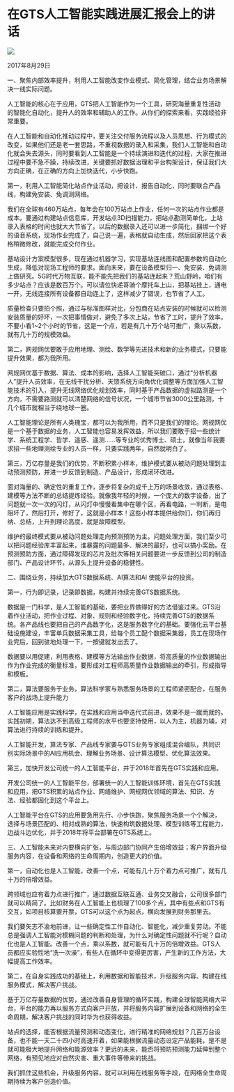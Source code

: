 # 在GTS人工智能实践进展汇报会上的讲话
<img class="pv" src="https://api.visitor.plantree.me/visitor-badge/pv?namespace=plantree.me&key=renzhengfei-speeches/任总在GTS人工智能实践进展汇报会上的讲话.md">


2017年8月29日



一、聚焦内部效率提升，利用人工智能改变作业模式、简化管理，结合业务场景解决一线实际问题。

人工智能的核心在于应用，GTS把人工智能作为一个工具，研究海量重复性活动的智能化自动化，提升人的效率和辅助人的工作。从你们的探索来看，实践经验非常重要。

在人工智能和自动化推动过程中，要关注交付服务流程以及人员思想、行为模式的改变，如果他们还是老一套思路，不重视数据的录入和采集，我们人工智能和自动化就会失去源头，同时要看到人工智能是一个持续演进和迭代的过程，大家在推进过程中要不急不躁，持续改进，关键要抓好数据治理和平台构架设计，保证我们大方向正确，在正确的方向上加快迭代，小步快跑。

第一，利用人工智能简化站点作业活动，把设计、报告自动化，同时要联合产品线，构建免安装、免调测网络。

我们在全球有460万站点，每年会在100万站点上作业，任何一次的站点作业都是成本。要通过构建站点信息库，开发站点3D扫描能力，把站点勘测简单化，上站录入表格的时间也就大大节省了。以后的数据录入还可以进一步简化，捆绑一个好的语音系统，现场作业完成了，自己说一遍，表格就自动生成，然后回家把这个表格稍微修改，就能完成交付作业。

基站设计方案模型很多，现在通过机器学习，实现基站连线图和配置参数的自动化生成，降低对现场工程师的要求。面向未来，要在设备模型归一、免安装、免调测上做研究。5G时代万物互联，能不能先把我们的基站连起来？荒山野岭，咱们有多少站点？应该是数百万个。可以请位快递哥骑个摩托车上山，把基站挂上，通电一开，无线连接所有设备都自动连上了，这样减少了错误，也节省了人工。

质量检查只要拍个照，通过与标准图样对比，分包商在站点安装的时候就可以检测安装质量的好坏，一次把事情做对，避免了多次上站，节省了工时，提升了效率。不要小看1~2个小时的节省，这是一个点，若是有几十万个站可推广，乘以系数，就有几十万的规模效益。

第二，网规网优要敢于应用地理、测绘、数学等先进技术和新的业务模式，只要能提升效果，都为我所用。

网规网优基于数据、算法、成本的影响，选择人工智能突破口，通过“分析机器人”提升人员效率，在无线干扰分析、天馈系统方向角优化调整等方面加强人工智能技术的引入，提升无线网络优化规划效率，同时基于产品数据的虚拟路测是一个方向，不需要路测就可以清楚网络的信号状况，一个城市节省3000公里路测，十几个城市就相当于绕地球一圈。

人工智能理论是所有人类瑰宝，都可以为我所用，而不只是我们的理论。网规网优是一个基于数据的业务，人工智能也容易发挥效益，所以我们要敢于招一些统计学、系统工程学、哲学、遥感、遥测……等专业的优秀博士、硕士，就像当年我要求招一些地理测绘专业的人员一样，只要实践两年，自然就明白了。

第三，万亿存量是我们的优势，不断积累小样本，维护模式要从被动问题处理到主动预测预防，并进一步反馈到制造、产品设计，形成闭环改进。

面对海量的、确定性的重复工作，逐步将复杂的成千上万的场景收敛，通过表格、建模等方法不断的总结提炼经验。就像我年轻的时候，一个庞大的数字设备，出了问题就一次一次的闪灯，从闪灯中慢慢看集中在哪个区，再看电路，一判断，是电阻坏了，然后打开，修好了，这就是小样本！这些小样本提供给你们，你们再归纳、总结，上升到理论高度，就是故障模型。

维护的最终模式要从被动问题处理走向预测预防为主。问题处理方面，我们至少可以把问题经验库丰富起来，谁暴露的问题最多、解决的最好，也可以搞小奖励。在预测预防方面，通过障碍发现的芯片及批次等相关问题要进一步反馈到公司的制造部门、产品设计环节，从源头上提升设备的稳健性。

二、围绕业务，持续加大GTS数据系统、AI算法和AI 使能平台的投资。

第一，行为即记录，记录即数据，构建并持续完善GTS数据系统。

数据是一门科学，是人工智能的基础，要把业界做得好的方法借鉴过来。GTS沿着作业活动，把作业过程、对象、规则和经验数字化，持续完善GTS的数据系统。各产品线也要把自己的产品数字化，这是服务数字化的基础。要强化云平台基础设施建设，丰富单兵数据采集工具，给每个员工配个数据采集器，员工在现场作业完后，回到驻地处理一下，一按键就发出去了。

数据要以用促建，利用表格、建模等方法输出作业数据，将高质量的作业数据输出作为作业完成的衡量标准，要形成对工程师高质量作业数据输出的牵引，形成指导和模板。

第二，算法要服务于业务，算法科学家与熟悉服务场景的工程师紧密配合，在服务客户的战场上提升能力

人工智能应用是实践科学，在实践和应用当中迭代式前进，效果不是一蹴而就的。实践初期，算法达不到高级工程师的水平也要坚持使用，以人为主，机器为辅，对算法进行持续的训练和提升。

人工智能开发，算法专家、产品线专家要与GTS业务专家组成混合编队，共同识别实际场景中的AI应用机会、理解业务场景、设计算法模型、优化算法效果。

第三，加快开发公司统一的人工智能平台，并于2018年首先在GTS实践和应用。

开发公司统一的人工智能平台，部署统一的人工智能训练环境，首先在GTS实践和应用，把GTS积累的站点作业、网络维护、网规网优领域的算法、知识、方法、经验都固化到这个平台上。

人工智能平台在GTS的应用要急用先行、小步快跑，聚焦服务场景一个个解决，选择与场景匹配的、相对成熟的算法，快速构筑数据处理、模型训练等工程能力，边战斗边优化，并于2018年将平台部署在GTS系统上。

三、人工智能未来对内要横向扩张，与周边部门协同产生倍增效益；客户界面升级服务内容，在设备和网络的生命周期内，创造更大的价值。

第一，自动化也是人工智能，改善一个点，可能有几十万个着力点可推广，就有几十万的倍增效益。

跨领域也应有着力点进行推广，通过数据互联互通、业务交叉融合，公司很多部门就可以精简了。比如财务在人工智能上也梳理了100多个点，其中有些点和GTS有交互，如项目核算要开票，GTS可以这个点为起点，横向发展到财务那里去。

我们要矢志不渝地前进，让一些确定性工作自动化、智能化，减少重复劳动。不能总是强调人工智能对模糊问题的判断和处理，为什么对确定性问题就不行呢？自动化也是人工智能。改善一个点，乘以系数，就可能有几十万的倍增效益。GTS人员都应实验性地“洗一次澡”，有些人在循环中变得更厉害，产生新的工作方法，大幅提高工作效率。

第二，在自身实践成功的基础上，利用数据和智能技术，升级服务内容、构建在线服务模式，解决客户挑战。

基于万亿存量数据的优势，通过改善自身管理的循环实践，构建全球智能网络大平台，平台的能力再以服务方式向客户开放，并将服务内容扩展到设备和网络的全生命周期，解决客户挑战的同时华为也获得收益。

站点的选择，能否根据流量预测和动态变化，进行精准的网络规划？几百万台设备，也不能一天二十四小时高速开着，如果能根据流量动态设定产品能耗，是不是就可能极大地提升网络和能源效率？更远的未来，能否将预防预测能力延伸到整个网络，有预见地应对自然灾害、重大事件等带来的挑战。

我们抓住这些机会，升级服务内容，就可以利用在线服务等手段，在网络全生命周期持续为客户创造价值。
